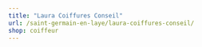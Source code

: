 ```yaml
---
title: "Laura Coiffures Conseil"
url: /saint-germain-en-laye/laura-coiffures-conseil/
shop: coiffeur
---
```

